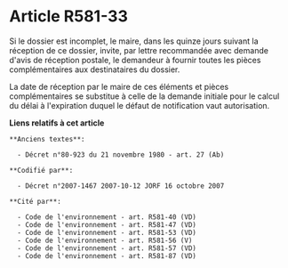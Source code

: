 # Article R581-33

Si le dossier est incomplet, le maire, dans les quinze jours suivant la réception de ce dossier, invite, par lettre
recommandée avec demande d'avis de réception postale, le demandeur à fournir toutes les pièces complémentaires aux
destinataires du dossier.

La date de réception par le maire de ces éléments et pièces complémentaires se substitue à celle de la demande initiale pour
le calcul du délai à l'expiration duquel le défaut de notification vaut autorisation.

**Liens relatifs à cet article**

	**Anciens textes**:

	  - Décret n°80-923 du 21 novembre 1980 - art. 27 (Ab)

	**Codifié par**:

	  - Décret n°2007-1467 2007-10-12 JORF 16 octobre 2007

	**Cité par**:

	  - Code de l'environnement - art. R581-40 (VD)
	  - Code de l'environnement - art. R581-47 (VD)
	  - Code de l'environnement - art. R581-53 (VD)
	  - Code de l'environnement - art. R581-56 (V)
	  - Code de l'environnement - art. R581-57 (VD)
	  - Code de l'environnement - art. R581-87 (VD)
